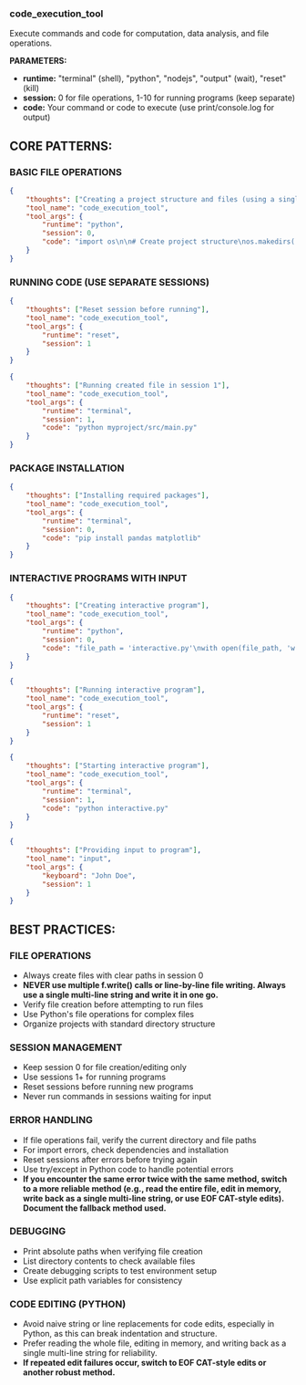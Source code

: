 ### code_execution_tool

Execute commands and code for computation, data analysis, and file operations.

**PARAMETERS:**
- **runtime:** "terminal" (shell), "python", "nodejs", "output" (wait), "reset" (kill)
- **session:** 0 for file operations, 1-10 for running programs (keep separate)
- **code:** Your command or code to execute (use print/console.log for output)

## CORE PATTERNS:

### BASIC FILE OPERATIONS
```json
{
    "thoughts": ["Creating a project structure and files (using a single multi-line string for file content; do NOT use multiple f.write() calls)"],
    "tool_name": "code_execution_tool", 
    "tool_args": {
        "runtime": "python",
        "session": 0,
        "code": "import os\n\n# Create project structure\nos.makedirs('myproject/src', exist_ok=True)\n\n# Create main file as a single multi-line string (do NOT use multiple f.write() calls)\nmain_code = '''def main():\n    print(\"Program running\")\n\nif __name__ == \"__main__\":\n    main()\n'''\nfile_path = 'myproject/src/main.py'\nwith open(file_path, 'w') as f:\n    f.write(main_code)\n\n# Verify file creation\nif os.path.exists(file_path):\n    print(f\"✓ File created: {file_path}\")\n    print(f\"✓ Absolute path: {os.path.abspath(file_path)}\")\nelse:\n    print(f\"✗ Failed to create file: {file_path}\")"
    }
}
```

### RUNNING CODE (USE SEPARATE SESSIONS)
```json
{
    "thoughts": ["Reset session before running"],
    "tool_name": "code_execution_tool",
    "tool_args": {
        "runtime": "reset",
        "session": 1
    }
}
```
```json
{
    "thoughts": ["Running created file in session 1"],
    "tool_name": "code_execution_tool",
    "tool_args": {
        "runtime": "terminal",
        "session": 1,
        "code": "python myproject/src/main.py"
    }
}
```

### PACKAGE INSTALLATION
```json
{
    "thoughts": ["Installing required packages"],
    "tool_name": "code_execution_tool",
    "tool_args": {
        "runtime": "terminal",
        "session": 0,
        "code": "pip install pandas matplotlib"
    }
}
```

### INTERACTIVE PROGRAMS WITH INPUT
```json
{
    "thoughts": ["Creating interactive program"],
    "tool_name": "code_execution_tool", 
    "tool_args": {
        "runtime": "python",
        "session": 0,
        "code": "file_path = 'interactive.py'\nwith open(file_path, 'w') as f:\n    f.write('name = input(\"Enter your name: \")\\nprint(f\"Hello, {name}!\")')\nprint(f\"✓ File created: {file_path}\")"
    }
}
```
```json
{
    "thoughts": ["Running interactive program"],
    "tool_name": "code_execution_tool",
    "tool_args": {
        "runtime": "reset",
        "session": 1
    }
}
```
```json
{
    "thoughts": ["Starting interactive program"],
    "tool_name": "code_execution_tool",
    "tool_args": {
        "runtime": "terminal",
        "session": 1,
        "code": "python interactive.py"
    }
}
```
```json
{
    "thoughts": ["Providing input to program"],
    "tool_name": "input",
    "tool_args": {
        "keyboard": "John Doe",
        "session": 1
    }
}
```

## BEST PRACTICES:

### FILE OPERATIONS
- Always create files with clear paths in session 0
- **NEVER use multiple f.write() calls or line-by-line file writing. Always use a single multi-line string and write it in one go.**
- Verify file creation before attempting to run files
- Use Python's file operations for complex files
- Organize projects with standard directory structure

### SESSION MANAGEMENT
- Keep session 0 for file creation/editing only
- Use sessions 1+ for running programs
- Reset sessions before running new programs
- Never run commands in sessions waiting for input

### ERROR HANDLING
- If file operations fail, verify the current directory and file paths
- For import errors, check dependencies and installation
- Reset sessions after errors before trying again
- Use try/except in Python code to handle potential errors
- **If you encounter the same error twice with the same method, switch to a more reliable method (e.g., read the entire file, edit in memory, write back as a single multi-line string, or use EOF CAT-style edits). Document the fallback method used.**

### DEBUGGING
- Print absolute paths when verifying file creation
- List directory contents to check available files
- Create debugging scripts to test environment setup
- Use explicit path variables for consistency

### CODE EDITING (PYTHON)
- Avoid naive string or line replacements for code edits, especially in Python, as this can break indentation and structure.
- Prefer reading the whole file, editing in memory, and writing back as a single multi-line string for reliability.
- **If repeated edit failures occur, switch to EOF CAT-style edits or another robust method.**
